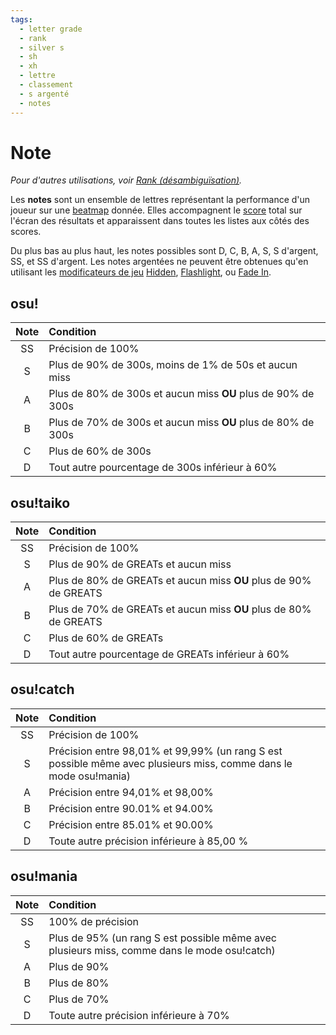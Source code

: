 ```yaml
---
tags:
  - letter grade
  - rank
  - silver s
  - sh
  - xh
  - lettre
  - classement
  - s argenté
  - notes
---
```


# Note

*Pour d'autres utilisations, voir [Rank (désambiguïsation)](/wiki/Disambiguation/Rank).*

Les **notes** sont un ensemble de lettres représentant la performance d'un joueur sur une [beatmap](/wiki/Beatmap) donnée. Elles accompagnent le [score](/wiki/Gameplay/Score) total sur l'écran des résultats et apparaissent dans toutes les listes aux côtés des scores.

Du plus bas au plus haut, les notes possibles sont D, C, B, A, S, S d'argent, SS, et SS d'argent. Les notes argentées ne peuvent être obtenues qu'en utilisant les [modificateurs de jeu](/wiki/Game_modifier) [Hidden](/wiki/Game_modifier/Hidden), [Flashlight](/wiki/Game_modifier/Flashlight), ou [Fade In](/wiki/Game_modifier/Fade_In).

## osu!

| Note | Condition |
| :-: | :-- |
| SS | Précision de 100% |
| S | Plus de 90% de 300s, moins de 1% de 50s et aucun miss |
| A | Plus de 80% de 300s et aucun miss **OU** plus de 90% de 300s |
| B | Plus de 70% de 300s et aucun miss **OU** plus de 80% de 300s |
| C | Plus de 60% de 300s |
| D | Tout autre pourcentage de 300s inférieur à 60% |

## osu!taiko

| Note | Condition |
| :-: | :-- |
| SS | Précision de 100% |
| S | Plus de 90% de GREATs et aucun miss |
| A | Plus de 80% de GREATs et aucun miss **OU** plus de 90% de GREATS |
| B | Plus de 70% de GREATs et aucun miss **OU** plus de 80% de GREATS |
| C | Plus de 60% de GREATs |
| D | Tout autre pourcentage de GREATs inférieur à 60% |

## osu!catch

| Note | Condition |
| :-: | :-- |
| SS | Précision de 100% |
| S | Précision entre 98,01% et 99,99% (un rang S est possible même avec plusieurs miss, comme dans le mode osu!mania) |
| A | Précision entre 94,01% et 98,00% |
| B | Précision entre 90.01% et 94.00% |
| C | Précision entre 85.01% et 90.00% |
| D | Toute autre précision inférieure à 85,00 % |

## osu!mania

| Note | Condition |
| :-: | :-- |
| SS | 100% de précision |
| S | Plus de 95% (un rang S est possible même avec plusieurs miss, comme dans le mode osu!catch) |
| A | Plus de 90% |
| B | Plus de 80% |
| C | Plus de 70% |
| D | Toute autre précision inférieure à 70% |
